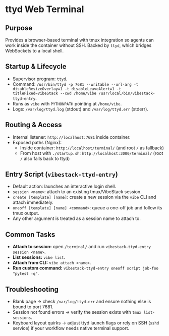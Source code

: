 # ttyd Web Terminal

## Purpose
Provides a browser-based terminal with tmux integration so agents can work inside the container without SSH. Backed by `ttyd`, which bridges WebSockets to a local shell.

## Startup & Lifecycle
- Supervisor program: `ttyd`.
- Command: `/usr/bin/ttyd -p 7681 --writable --url-arg -t disableResizeOverlay=1 -t disableLeaveAlert=1 -t titleFixed=VibeStack --cwd /home/vibe /usr/local/bin/vibestack-ttyd-entry`.
- Runs as `vibe` with `PYTHONPATH` pointing at `/home/vibe`.
- Logs: `/var/log/ttyd.log` (stdout) and `/var/log/ttyd.err` (stderr).

## Routing & Access
- Internal listener: `http://localhost:7681` inside container.
- Exposed paths (Nginx):
  - Inside container: `http://localhost/terminal/` (and root `/` as fallback)
  - From host with `./startup.sh`: `http://localhost:3000/terminal/` (root `/` also falls back to ttyd)

## Entry Script (`vibestack-ttyd-entry`)
- Default action: launches an interactive login shell.
- `session <name>`: attach to an existing tmux/VibeStack session.
- `create [template] [name]`: create a new session via the `vibe` CLI and attach immediately.
- `oneoff [template] [name] <command>`: queue a one-off job and follow its tmux output.
- Any other argument is treated as a session name to attach to.

## Common Tasks
- **Attach to session:** open `/terminal/` and run `vibestack-ttyd-entry session <name>`.
- **List sessions:** `vibe list`.
- **Attach from CLI:** `vibe attach <name>`.
- **Run custom command:** `vibestack-ttyd-entry oneoff script job-foo "pytest -q"`.

## Troubleshooting
- Blank page → check `/var/log/ttyd.err` and ensure nothing else is bound to port 7681.
- Session not found errors → verify the session exists with `tmux list-sessions`.
- Keyboard layout quirks → adjust ttyd launch flags or rely on SSH (`sshd` service) if your workflow needs native terminal support.

